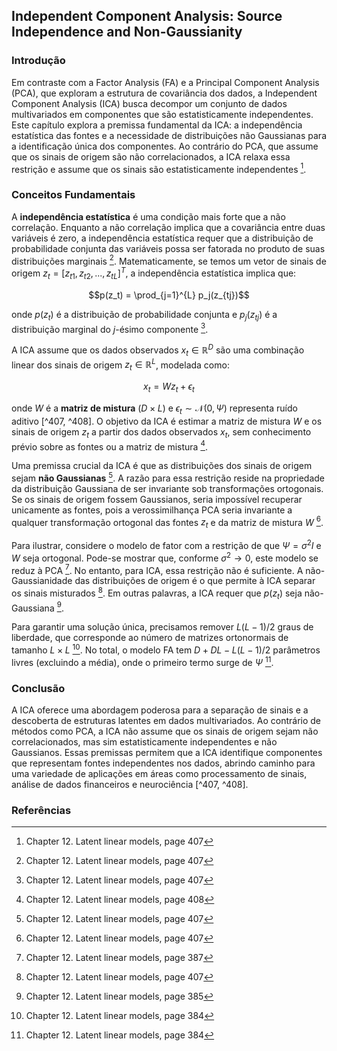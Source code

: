 ## Independent Component Analysis: Source Independence and Non-Gaussianity

### Introdução
Em contraste com a Factor Analysis (FA) e a Principal Component Analysis (PCA), que exploram a estrutura de covariância dos dados, a Independent Component Analysis (ICA) busca decompor um conjunto de dados multivariados em componentes que são estatisticamente independentes. Este capítulo explora a premissa fundamental da ICA: a independência estatística das fontes e a necessidade de distribuições não Gaussianas para a identificação única dos componentes. Ao contrário do PCA, que assume que os sinais de origem são não correlacionados, a ICA relaxa essa restrição e assume que os sinais são estatisticamente independentes [^407].

### Conceitos Fundamentais

A **independência estatística** é uma condição mais forte que a não correlação. Enquanto a não correlação implica que a covariância entre duas variáveis é zero, a independência estatística requer que a distribuição de probabilidade conjunta das variáveis possa ser fatorada no produto de suas distribuições marginais [^407]. Matematicamente, se temos um vetor de sinais de origem $z_t = [z_{t1}, z_{t2}, ..., z_{tL}]^T$, a independência estatística implica que:

$$p(z_t) = \prod_{j=1}^{L} p_j(z_{tj})$$

onde $p(z_t)$ é a distribuição de probabilidade conjunta e $p_j(z_{tj})$ é a distribuição marginal do *j*-ésimo componente [^407].

A ICA assume que os dados observados $x_t \in \mathbb{R}^D$ são uma combinação linear dos sinais de origem $z_t \in \mathbb{R}^L$, modelada como:

$$x_t = Wz_t + \epsilon_t$$

onde $W$ é a **matriz de mistura** ($D \times L$) e $\epsilon_t \sim \mathcal{N}(0, \Psi)$ representa ruído aditivo [^407, ^408]. O objetivo da ICA é estimar a matriz de mistura $W$ e os sinais de origem $z_t$ a partir dos dados observados $x_t$, sem conhecimento prévio sobre as fontes ou a matriz de mistura [^408].

Uma premissa crucial da ICA é que as distribuições dos sinais de origem sejam **não Gaussianas** [^407]. A razão para essa restrição reside na propriedade da distribuição Gaussiana de ser invariante sob transformações ortogonais. Se os sinais de origem fossem Gaussianos, seria impossível recuperar unicamente as fontes, pois a verossimilhança PCA seria invariante a qualquer transformação ortogonal das fontes $z_t$ e da matriz de mistura $W$ [^407].

Para ilustrar, considere o modelo de fator com a restrição de que $\Psi = \sigma^2 I$ e $W$ seja ortogonal. Pode-se mostrar que, conforme $\sigma^2 \to 0$, este modelo se reduz à PCA [^387]. No entanto, para ICA, essa restrição não é suficiente. A não-Gaussianidade das distribuições de origem é o que permite à ICA separar os sinais misturados [^407]. Em outras palavras, a ICA requer que $p(z_t)$ seja não-Gaussiana [^385].

Para garantir uma solução única, precisamos remover $L(L-1)/2$ graus de liberdade, que corresponde ao número de matrizes ortonormais de tamanho $L \times L$ [^384]. No total, o modelo FA tem $D + DL - L(L-1)/2$ parâmetros livres (excluindo a média), onde o primeiro termo surge de $\Psi$ [^384].

### Conclusão
A ICA oferece uma abordagem poderosa para a separação de sinais e a descoberta de estruturas latentes em dados multivariados. Ao contrário de métodos como PCA, a ICA não assume que os sinais de origem sejam não correlacionados, mas sim estatisticamente independentes e não Gaussianos. Essas premissas permitem que a ICA identifique componentes que representam fontes independentes nos dados, abrindo caminho para uma variedade de aplicações em áreas como processamento de sinais, análise de dados financeiros e neurociência [^407, ^408].
### Referências
[^384]: Chapter 12. Latent linear models, page 384
[^385]: Chapter 12. Latent linear models, page 385
[^387]: Chapter 12. Latent linear models, page 387
[^407]: Chapter 12. Latent linear models, page 407
[^408]: Chapter 12. Latent linear models, page 408
<!-- END -->